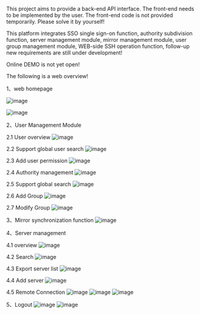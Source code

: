 This project aims to provide a back-end API interface. The front-end needs to be implemented by the user. The front-end code is not provided temporarily. Please solve it by yourself!

This platform integrates SSO single sign-on function, authority subdivision function, server management module, mirror management module, user group management module, WEB-side SSH operation function, follow-up new requirements are still under development!

Online DEMO is not yet open!


The following is a web overview!

1、web homepage

  ![image](https://user-images.githubusercontent.com/33830170/133986009-4db76ac3-a614-4cb6-85fa-5f53dda3f9b1.png)

  ![image](https://user-images.githubusercontent.com/33830170/133983552-d056dd5f-7695-4cfc-bb15-d7ac7fd6303a.png)

2、User Management Module

  2.1 User overview
      ![image](https://user-images.githubusercontent.com/33830170/133983898-3376a476-b78e-45f5-915a-3d7420384fbb.png)

  2.2 Support global user search
      ![image](https://user-images.githubusercontent.com/33830170/133984023-3733a1ba-7e2b-4496-a336-b3e989bad1aa.png)

  2.3 Add user permission
      ![image](https://user-images.githubusercontent.com/33830170/133984699-76f7423f-e470-4275-8e53-c6d5ab4316b0.png)

  2.4 Authority management
      ![image](https://user-images.githubusercontent.com/33830170/133984127-a0f1c4ea-206e-45b1-9519-c3926992ede1.png)

  2.5 Support global search
      ![image](https://user-images.githubusercontent.com/33830170/133984170-201a3cd3-adbf-4c78-b0ea-8b9d2f3c780f.png)

  2.6 Add Group
      ![image](https://user-images.githubusercontent.com/33830170/133984461-05ea0ba9-5f2e-4470-a0f8-b9e2826dad69.png)

  2.7 Modify Group
      ![image](https://user-images.githubusercontent.com/33830170/133984558-75679ab9-1d75-41ac-98b0-1b134879b15f.png)

3、Mirror synchronization function
  ![image](https://user-images.githubusercontent.com/33830170/133984780-8096c3e8-ddbd-4449-a6c0-891e0ae16e61.png)

4、Server management

  4.1 overview
      ![image](https://user-images.githubusercontent.com/33830170/133984957-7bf79add-7c82-4794-86fb-f03ff575d8b3.png)

  4.2 Search
      ![image](https://user-images.githubusercontent.com/33830170/133985051-f88b6210-0ad9-4ed0-9cea-39bfad4afd3c.png)

  4.3 Export server list
      ![image](https://user-images.githubusercontent.com/33830170/133985102-3240c77e-8454-421b-813f-660d436d1b73.png)

  4.4 Add server
      ![image](https://user-images.githubusercontent.com/33830170/133985167-4b77c87f-1592-4523-a315-693b2cf13564.png)

  4.5 Remote Connection
      ![image](https://user-images.githubusercontent.com/33830170/133985269-3fb1d123-0d74-423e-8556-bf479075da0e.png)
      ![image](https://user-images.githubusercontent.com/33830170/133985361-c6bcc1ce-5c8e-480b-8770-742c34d56d96.png)
      ![image](https://user-images.githubusercontent.com/33830170/133985453-7889732f-2edb-4290-ac13-ee831b4d4c7b.png)

5、Logout
      ![image](https://user-images.githubusercontent.com/33830170/133985938-da0ca00a-ba3a-4778-88eb-982e60494648.png)
      ![image](https://user-images.githubusercontent.com/33830170/133985981-13e1cd0d-d4a5-4a4a-be1c-83e83a94f426.png)

